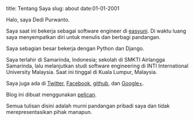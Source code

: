 title: Tentang Saya
slug: about
date:01-01-2001

Halo, saya Dedi Purwanto.

Saya saat ini bekerja sebagai software engineer di [easyuni](http://www.easyuni.com). Di waktu luang saya menyempatkan diri untuk menulis dan berbagi pandangan.

Saya sebagian besar bekerja dengan Python dan Django.

Saya terlahir di Samarinda, Indonesia; sekolah di SMKTI Airlangga Samarinda, lalu melanjutkan studi software engineering di INTI International University Malaysia. Saat ini tinggal di Kuala Lumpur, Malaysia.

Saya juga ada di [Twitter](https://twitter.com/kecebongsoft), [Facebook](http://facebook.com/kecebongsoft/), [github](https://github.com/kecebongsoft), dan [Google+](https://plus.google.com/u/0/105581558374023241765).

Blog ini dibuat menggunakan [pelican](http://www.getpelican.com).

Semua tulisan disini adalah murni pandangan pribadi saya dan tidak merepresentasikan pihak manapun.

